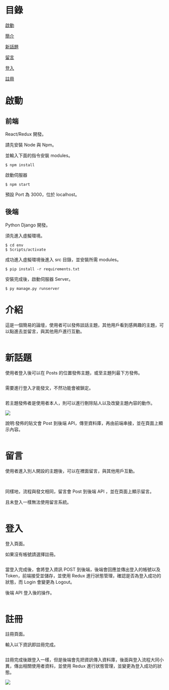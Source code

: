 # 目錄

[啟動](#啟動)

[簡介](#簡介)

[新話題](#新話題)

[留言](#留言)

[登入](#登入)

[註冊](#註冊)

# 啟動

## 前端

React/Redux 開發。

請先安裝 Node 與 Npm。

並輸入下面的指令安裝 modules。

```
$ npm install
```

啟動伺服器

```
$ npm start
```

預設 Port 為 3000，位於 localhost。

## 後端

Python Django 開發。

須先進入虛擬環境。

```
$ cd env
$ Scripts/activate
```

成功進入虛擬環境後進入 src 目錄，並安裝所需 modules。

```
$ pip install -r requirements.txt
```

安裝完成後，啟動伺服器 Server。

```
$ py manage.py runserver
```

# 介紹

這是一個簡易的論壇，使用者可以發佈談話主題，其他用戶看到感興趣的主題，可以點進去並留言，與其他用戶進行互動。

<img src='https://raw.githubusercontent.com/tsen1220/DjangoReact-Forum/master/intro/Home.jpg' alt=''>

# 新話題

使用者登入後可以在 Posts 的位置發佈主題，或至主題列最下方發佈。

<img src='https://raw.githubusercontent.com/tsen1220/DjangoReact-Forum/master/intro/Posts.jpg' alt=''>

需要進行登入才能發文，不然功能會被鎖定。

<img src='https://raw.githubusercontent.com/tsen1220/DjangoReact-Forum/master/intro/beforeLogin.jpg' alt=''>

若主題發佈者是使用者本人，則可以進行刪除貼人以及改變主題內容的動作。

<img src='https://raw.githubusercontent.com/tsen1220/DjangoReact-Forum/master/intro/revisedelete.jpg'>

說明:發佈的貼文會 Post 到後端 API，傳至資料庫，再由前端串接，並在頁面上顯示內容。

<img src='https://raw.githubusercontent.com/tsen1220/DjangoReact-Forum/master/intro/ArticleAPI.jpg' alt=''>

# 留言

使用者進入別人開設的主題後，可以在裡面留言，與其他用戶互動。

<img src='https://raw.githubusercontent.com/tsen1220/DjangoReact-Forum/master/intro/Reply.jpg' alt=''>

<img src='https://raw.githubusercontent.com/tsen1220/DjangoReact-Forum/master/intro/Reply2.jpg' alt=''>

同樣地，流程與發文相同，留言會 Post 到後端 API ，並在頁面上顯示留言。

且未登入一樣無法使用留言系統。

<img  src='https://raw.githubusercontent.com/tsen1220/DjangoReact-Forum/master/intro/beforelogincomment.jpg' alt=''>

# 登入

登入頁面。

如果沒有帳號請選擇註冊。

<img src='https://raw.githubusercontent.com/tsen1220/DjangoReact-Forum/master/intro/Login.jpg' alt=''>

當登入完成後，會將登入資訊 POST 到後端，後端會回應並傳出登入的帳號以及 Token，前端接受並儲存，並使用 Redux 進行狀態管理，確認是否為登入成功的狀態，而 Login 會變更為 Logout。

後端 API 登入後的操作。

<img src='https://github.com/tsen1220/DjangoReact-Forum/blob/master/intro/loginAPI.jpg' alt=''>

# 註冊

註冊頁面。

輸入以下資訊即註冊完成。

<img src='https://raw.githubusercontent.com/tsen1220/DjangoReact-Forum/master/intro/Signup.jpg' alt=''>

註冊完成後跟登入一樣，但是後端會先把資訊傳入資料庫，後面與登入流程大同小異，傳出相關使用者資料，並使用 Redux 進行狀態管理，並變更為登入成功的狀態。

<img src='https://raw.githubusercontent.com/tsen1220/DjangoReact-Forum/master/intro/registerAPI2.jpg' atl=''>
